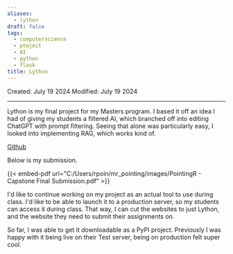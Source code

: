 ```yaml
---
aliases:
  - lython
draft: false
tags:
  - computerscience
  - ptoject
  - AI
  - python
  - flask
title: Lython
---
```

Created: July 19 2024
Modified: July 19 2024 

-------------------------------------------------------------------------------


Lython is my final project for my Masters program. I based it off an idea I had of giving my students a filtered AI, which branched off into editing ChatGPT with prompt filtering. Seeing that alone was particularly easy, I looked into implementing RAG, which works kind of. 

[Github](https://github.com/mr-pointing/Lython_GCU)

Below is my submission.

{{< embed-pdf url="C:/Users/rpoin/mr_pointing/images/PointingR - Capstone Final Submission.pdf" >}}

I'd like to continue working on my project as an actual tool to use during class. I'd like to be able to launch it to a production server, so my students can access it during class. That way, I can cut the websites to just Lython, and the website they need to submit their assignments on.

So far, I was able to get it downloadable as a PyPI project. Previously I was happy with it being live on their Test server, being on production felt super cool. 